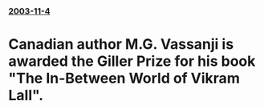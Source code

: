 ### [2003-11-4](/news/2003/11/4/index.md)

#  Canadian author M.G. Vassanji is awarded the Giller Prize for his book "The In-Between World of Vikram Lall".



